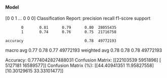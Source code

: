 #### Model
[0 0 1 ... 0 0 0]
Classification Report:
              precision    recall  f1-score   support

           0       0.81      0.79      0.80  28055435
           1       0.74      0.76      0.75  21716758

    accuracy                           0.78  49772193
   macro avg       0.77      0.78      0.77  49772193
weighted avg       0.78      0.78      0.78  49772193

Accuracy: 0.7774042827488031
Confusion Matrix:
[[22103539  5951896]
 [ 5127181 16589577]]
Confusion Matrix (%):
[[44.40941351 11.95827558]
 [10.30129615 33.33101477]]
